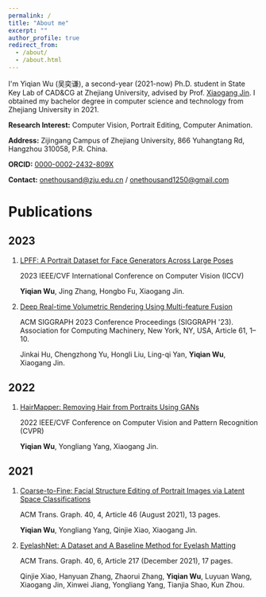 ```yaml
---
permalink: /
title: "About me"
excerpt: ""
author_profile: true
redirect_from: 
  - /about/
  - /about.html
---
```



I'm Yiqian Wu (吴奕谦), a second-year (2021-now) Ph.D. student in State Key Lab of CAD&CG at Zhejiang University, advised by Prof. [Xiaogang Jin](http://www.cad.zju.edu.cn/home/jin). I obtained my bachelor degree in computer science and technology from Zhejiang University in 2021.

**Research Interest:** Computer Vision, Portrait Editing, Computer Animation.

**Address:** Zijingang Campus of Zhejiang University, 866 Yuhangtang Rd, Hangzhou 310058, P.R. China.

**ORCID:** [0000-0002-2432-809X](https://orcid.org/0000-0002-2432-809X)

**Contact:** [onethousand@zju.edu.cn](mailto:onethousand@zju.edu.cn) / [onethousand1250@gmail.com](mailto:onethousand1250@gmail.com)





# Publications

## 2023

1. [LPFF: A Portrait Dataset for Face Generators Across Large Poses](https://onethousandwu.com/publication/lpff-dataset)

   2023 IEEE/CVF International Conference on Computer Vision (ICCV)

   **Yiqian Wu**, Jing Zhang, Hongbo Fu, Xiaogang Jin.

2. [Deep Real-time Volumetric Rendering Using Multi-feature Fusion](https://onethousandwu.com/publication/mrpnn)

   ACM SIGGRAPH 2023 Conference Proceedings (SIGGRAPH '23). Association for Computing Machinery, New York, NY, USA, Article 61, 1–10.

   Jinkai Hu, Chengzhong Yu, Hongli Liu, Ling-qi Yan, **Yiqian Wu**, Xiaogang Jin.

   

## 2022

1. [HairMapper: Removing Hair from Portraits Using GANs](https://onethousandwu.com/publication/hair_mapper_cvpr2022)

   2022 IEEE/CVF Conference on Computer Vision and Pattern Recognition (CVPR) 

   **Yiqian Wu**, Yongliang Yang, Xiaogang Jin.

## 2021

1. [Coarse-to-Fine: Facial Structure Editing of Portrait Images via Latent Space Classifications](https://onethousandwu.com/publication/coarse-to-fine)

   ACM Trans. Graph. 40, 4, Article 46 (August 2021), 13 pages.

   **Yiqian Wu**, Yongliang Yang, Qinjie Xiao, Xiaogang Jin.

2. [EyelashNet: A Dataset and A Baseline Method for Eyelash Matting](https://onethousandwu.com/publication/eyelashnet)

   ACM Trans. Graph. 40, 6, Article 217 (December 2021), 17 pages.

   Qinjie Xiao, Hanyuan Zhang, Zhaorui Zhang, **Yiqian Wu**, Luyuan Wang, Xiaogang Jin, Xinwei Jiang, Yongliang Yang, Tianjia Shao, Kun Zhou.
